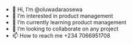 - 👋 Hi, I’m @oluwadaraosewa
- 👀 I’m interested in product management 
- 🌱 I’m currently learning product management 
- 💞️ I’m looking to collaborate on any project 
- 📫 How to reach me +234 7066951708

<!---
oluwadaraosewa/oluwadaraosewa is a ✨ special ✨ repository because its `README.md` (this file) appears on your GitHub profile.
You can click the Preview link to take a look at your changes.
--->
